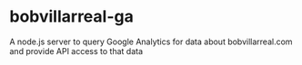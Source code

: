 # bobvillarreal-ga
A node.js server to query Google Analytics for data about bobvillarreal.com and provide API access to that data

